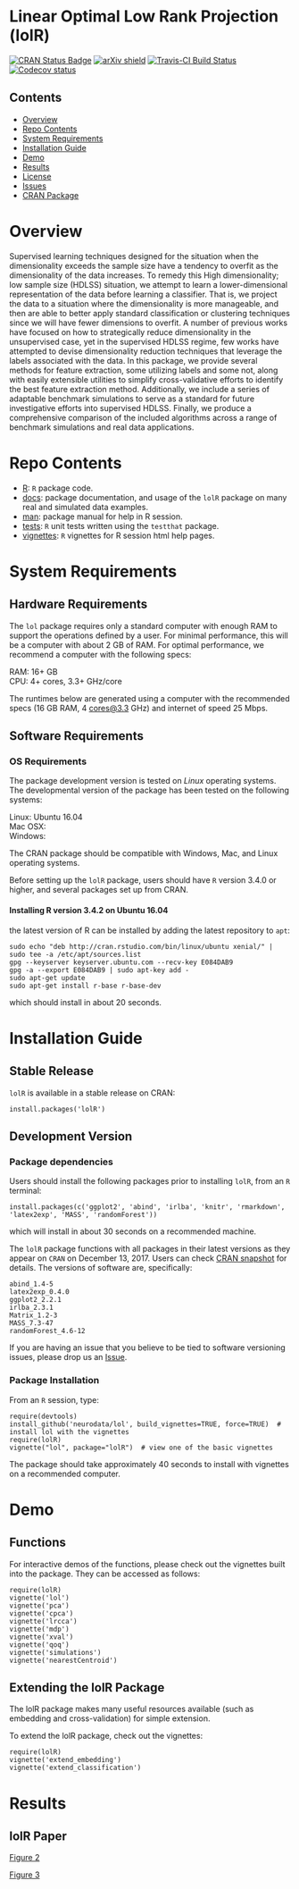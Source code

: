 # Linear Optimal Low Rank Projection (lolR)


[![CRAN Status Badge](http://www.r-pkg.org/badges/version/lolR)](http://cran.r-project.org/web/packages/lolR)
[![arXiv shield](https://img.shields.io/badge/arXiv-1709.01233-red.svg?style=flat)](https://arxiv.org/abs/1709.01233)
[![Travis-CI Build Status](https://travis-ci.org/neurodata/lol.svg?branch=master)](https://travis-ci.org/neurodata/lol)
[![Codecov status](https://codecov.io/gh/neurodata/lol/branch/master/graph/badge.svg)](https://codecov.io/gh/neurodata/lol)



## Contents

- [Overview](#overview)
- [Repo Contents](#repo-contents)
- [System Requirements](#system-requirements)
- [Installation Guide](#installation-guide)
- [Demo](#demo)
- [Results](#results)
- [License](./LICENSE)
- [Issues](https://github.com/ebridge2/lol/issues)
- [CRAN Package](https://cran.r-project.org/web/packages/lolR/index.html)

# Overview

Supervised learning techniques designed for the situation when the dimensionality exceeds the sample size have a tendency to overfit as the dimensionality of the data increases. To remedy this High dimensionality; low sample size (HDLSS) situation, we attempt to learn a lower-dimensional representation of the data before learning a classifier. That is, we project the data to a situation where the dimensionality is more manageable, and then are able to better apply standard classification or clustering techniques since we will have fewer dimensions to overfit. A number of previous works have focused on how to strategically reduce dimensionality in the unsupervised case, yet in the supervised HDLSS regime, few works have attempted to devise dimensionality reduction techniques that leverage the labels associated with the data. In this package, we provide several methods for feature extraction, some utilizing labels and some not, along with easily extensible utilities to simplify cross-validative efforts to identify the best feature extraction method. Additionally, we include a series of adaptable benchmark simulations to serve as a standard for future investigative efforts into supervised HDLSS. Finally, we produce a comprehensive comparison of the included algorithms across a range of benchmark simulations and real data applications.

# Repo Contents

- [R](./R): `R` package code.
- [docs](./docs): package documentation, and usage of the `lolR` package on many real and simulated data examples.
- [man](./man): package manual for help in R session.
- [tests](./tests): `R` unit tests written using the `testthat` package.
- [vignettes](./vignettes): `R` vignettes for R session html help pages.


# System Requirements

## Hardware Requirements

The `lol` package requires only a standard computer with enough RAM to support the operations defined by a user. For minimal performance, this will be a computer with about 2 GB of RAM. For optimal performance, we recommend a computer with the following specs:

RAM: 16+ GB  
CPU: 4+ cores, 3.3+ GHz/core

The runtimes below are generated using a computer with the recommended specs (16 GB RAM, 4 cores@3.3 GHz) and internet of speed 25 Mbps.

## Software Requirements

### OS Requirements

The package development version is tested on *Linux* operating systems. The developmental version of the package has been tested on the following systems:

Linux: Ubuntu 16.04  
Mac OSX:  
Windows:  

The CRAN package should be compatible with Windows, Mac, and Linux operating systems.

Before setting up the `lolR` package, users should have `R` version 3.4.0 or higher, and several packages set up from CRAN.

#### Installing R version 3.4.2 on Ubuntu 16.04

the latest version of R can be installed by adding the latest repository to `apt`:

```
sudo echo "deb http://cran.rstudio.com/bin/linux/ubuntu xenial/" | sudo tee -a /etc/apt/sources.list
gpg --keyserver keyserver.ubuntu.com --recv-key E084DAB9
gpg -a --export E084DAB9 | sudo apt-key add -
sudo apt-get update
sudo apt-get install r-base r-base-dev
```

which should install in about 20 seconds.

# Installation Guide

## Stable Release

`lolR` is available in a stable release on CRAN:

```
install.packages('lolR')
```

## Development Version

### Package dependencies

Users should install the following packages prior to installing `lolR`, from an `R` terminal:

```
install.packages(c('ggplot2', 'abind', 'irlba', 'knitr', 'rmarkdown', 'latex2exp', 'MASS', 'randomForest'))
```

which will install in about 30 seconds on a recommended machine.

The `lolR` package functions with all packages in their latest versions as they appear on `CRAN` on December 13, 2017. Users can check [CRAN snapshot](https://mran.microsoft.com/timemachine/) for details. The versions of software are, specifically:
```
abind_1.4-5
latex2exp_0.4.0
ggplot2_2.2.1
irlba_2.3.1
Matrix_1.2-3
MASS_7.3-47
randomForest_4.6-12
```

If you are having an issue that you believe to be tied to software versioning issues, please drop us an [Issue](https://github.com/neurodata/lol/issues). 

### Package Installation

From an `R` session, type:

```
require(devtools)
install_github('neurodata/lol', build_vignettes=TRUE, force=TRUE)  # install lol with the vignettes
require(lolR)
vignette("lol", package="lolR")  # view one of the basic vignettes
```

The package should take approximately 40 seconds to install with vignettes on a recommended computer. 

# Demo

## Functions

For interactive demos of the functions, please check out the vignettes built into the package. They can be accessed as follows:

```
require(lolR)
vignette('lol')
vignette('pca')
vignette('cpca')
vignette('lrcca')
vignette('mdp')
vignette('xval')
vignette('qoq')
vignette('simulations')
vignette('nearestCentroid')
```

## Extending the lolR Package

The lolR package makes many useful resources available (such as embedding and cross-validation) for simple extension. 

To extend the lolR package, check out the vignettes:

```
require(lolR)
vignette('extend_embedding')
vignette('extend_classification')
```

# Results

## lolR Paper

[Figure 2](https://htmlpreview.github.io/?https://github.com/neurodata/lol/blob/master/docs/lol-paper/figure_2.html)  

[Figure 3](https://htmlpreview.github.io/?https://github.com/neurodata/lol/blob/master/docs/lol-paper/figure_3.html)
